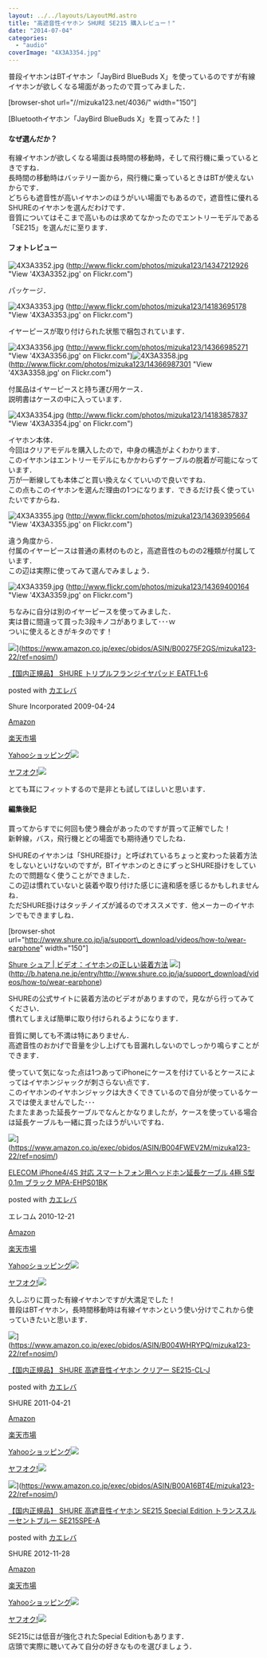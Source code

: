 ```yaml
---
layout: ../../layouts/LayoutMd.astro
title: "高遮音性イヤホン SHURE SE215 購入レビュー！"
date: "2014-07-04"
categories: 
  - "audio"
coverImage: "4X3A3354.jpg"
---
```


普段イヤホンはBTイヤホン「JayBird BlueBuds X」を使っているのですが有線イヤホンが欲しくなる場面があったので買ってみました．

\[browser-shot url="//mizuka123.net/4036/" width="150"\]

[Bluetoothイヤホン「JayBird BlueBuds X」を買ってみた！]

#### なぜ選んだか？

有線イヤホンが欲しくなる場面は長時間の移動時，そして飛行機に乗っているときですね．  
長時間の移動時はバッテリー面から，飛行機に乗っているときはBTが使えないからです．  
どちらも遮音性が高いイヤホンのほうがいい場面でもあるので，遮音性に優れるSHUREのイヤホンを選んだわけです．  
音質についてはそこまで高いものは求めてなかったのでエントリーモデルである「SE215」を選んだに至ります．

#### フォトレビュー

![4X3A3352.jpg](/archive/images/14347212926_195a83bdf5_b.jpg "4X3A3352.jpg")
(http://www.flickr.com/photos/mizuka123/14347212926 "View '4X3A3352.jpg' on Flickr.com")

パッケージ．

![4X3A3353.jpg](/archive/images/14183695178_6c2ec84ae9_b.jpg "4X3A3353.jpg")
(http://www.flickr.com/photos/mizuka123/14183695178 "View '4X3A3353.jpg' on Flickr.com")

イヤーピースが取り付けられた状態で梱包されています．

![4X3A3356.jpg](/archive/images/14366985271_81ab3c9153_b.jpg "4X3A3356.jpg")
(http://www.flickr.com/photos/mizuka123/14366985271 "View '4X3A3356.jpg' on Flickr.com")![4X3A3358.jpg](/archive/images/14366987301_23579359d7_b.jpg "4X3A3358.jpg")
(http://www.flickr.com/photos/mizuka123/14366987301 "View '4X3A3358.jpg' on Flickr.com")

付属品はイヤーピースと持ち運び用ケース．  
説明書はケースの中に入っています．

![4X3A3354.jpg](/archive/images/14183857837_5642c96a6b_b.jpg "4X3A3354.jpg")
(http://www.flickr.com/photos/mizuka123/14183857837 "View '4X3A3354.jpg' on Flickr.com")

イヤホン本体．  
今回はクリアモデルを購入したので，中身の構造がよくわかります．  
このイヤホンはエントリーモデルにもかかわらずケーブルの脱着が可能になっています．  
万が一断線しても本体ごと買い換えなくていいので良いですね．  
この点もこのイヤホンを選んだ理由の1つになります．できるだけ長く使っていたいですからね．

![4X3A3355.jpg](/archive/images/14369395664_aa3abb0b5b_b.jpg "4X3A3355.jpg")
(http://www.flickr.com/photos/mizuka123/14369395664 "View '4X3A3355.jpg' on Flickr.com")

違う角度から．  
付属のイヤーピースは普通の素材のものと，高遮音性のものの2種類が付属しています．  
この辺は実際に使ってみて選んでみましょう．

![4X3A3359.jpg](/archive/images/14369400164_99fbe3c7de_b.jpg "4X3A3359.jpg")
(http://www.flickr.com/photos/mizuka123/14369400164 "View '4X3A3359.jpg' on Flickr.com")

ちなみに自分は別のイヤーピースを使ってみました．  
実は昔に間違って買った3段キノコがありまして･･･ｗ  
ついに使えるときがキタのです！

![](/archive/images/31EvxctuTTL._SL160_.jpg)](https://www.amazon.co.jp/exec/obidos/ASIN/B00275F2GS/mizuka123-22/ref=nosim/)

[【国内正規品】 SHURE トリプルフランジイヤパッド EATFL1-6](https://www.amazon.co.jp/exec/obidos/ASIN/B00275F2GS/mizuka123-22/ref=nosim/)

posted with [カエレバ](http://kaereba.com)

Shure Incorporated 2009-04-24

[Amazon](http://www.amazon.co.jp/gp/search?keywords=%81y%8D%91%93%E0%90%B3%8BK%95i%81z%20SHURE%20%83g%83%8A%83v%83%8B%83t%83%89%83%93%83W%83C%83%84%83p%83b%83h%20EATFL1-6&__mk_ja_JP=%83J%83%5E%83J%83i&tag=mizuka123-22 "アマゾン")

[楽天市場](http://hb.afl.rakuten.co.jp/hgc/032b53ee.4b34c5ee.0f4a541e.f440145e/?pc=http%3A%2F%2Fsearch.rakuten.co.jp%2Fsearch%2Fmall%2F%25E3%2580%2590%25E5%259B%25BD%25E5%2586%2585%25E6%25AD%25A3%25E8%25A6%258F%25E5%2593%2581%25E3%2580%2591%2520SHURE%2520%25E3%2583%2588%25E3%2583%25AA%25E3%2583%2597%25E3%2583%25AB%25E3%2583%2595%25E3%2583%25A9%25E3%2583%25B3%25E3%2582%25B8%25E3%2582%25A4%25E3%2583%25A4%25E3%2583%2591%25E3%2583%2583%25E3%2583%2589%2520EATFL1-6%2F-%2Ff.1-p.1-s.1-sf.0-st.A-v.2%3Fx%3D0%26scid%3Daf_ich_link_urltxt%26m%3Dhttp%3A%2F%2Fm.rakuten.co.jp%2F "楽天市場")

[Yahooショッピング![](//ad.jp.ap.valuecommerce.com/servlet/gifbanner?sid=3066752&pid=881990642)](//ck.jp.ap.valuecommerce.com/servlet/referral?sid=3066752&pid=881990642&vc_url=http%3A%2F%2Fshopping.search.yahoo.co.jp%2Fsearch%3FuIv%3Don%26ei%3DUTF-8%26tab_ex%3Dcommerce%26slider%3D0%26va%3D%25E3%2580%2590%25E5%259B%25BD%25E5%2586%2585%25E6%25AD%25A3%25E8%25A6%258F%25E5%2593%2581%25E3%2580%2591%2520SHURE%2520%25E3%2583%2588%25E3%2583%25AA%25E3%2583%2597%25E3%2583%25AB%25E3%2583%2595%25E3%2583%25A9%25E3%2583%25B3%25E3%2582%25B8%25E3%2582%25A4%25E3%2583%25A4%25E3%2583%2591%25E3%2583%2583%25E3%2583%2589%2520EATFL1-6 "Yahooショッピング")

[ヤフオク!![](//ad.jp.ap.valuecommerce.com/servlet/gifbanner?sid=3066752&pid=881990645)](//ck.jp.ap.valuecommerce.com/servlet/referral?sid=3066752&pid=881990645&vc_url=http%3A%2F%2Fauctions.search.yahoo.co.jp%2Fsearch%3Fvo%3D%26ve%3D%26auccat%3D0%26aucminprice%3D%26aucmaxprice%3D%26aucmin_bidorbuy_price%3D%26aucmax_bidorbuy_price%3D%26loc_cd%3D0%26abatch%3D0%26istatus%3D0%26filtered%3D1%26ei%3DUTF-8%26tab_ex%3Dcommerce%26va%3D%25E3%2580%2590%25E5%259B%25BD%25E5%2586%2585%25E6%25AD%25A3%25E8%25A6%258F%25E5%2593%2581%25E3%2580%2591%2520SHURE%2520%25E3%2583%2588%25E3%2583%25AA%25E3%2583%2597%25E3%2583%25AB%25E3%2583%2595%25E3%2583%25A9%25E3%2583%25B3%25E3%2582%25B8%25E3%2582%25A4%25E3%2583%25A4%25E3%2583%2591%25E3%2583%2583%25E3%2583%2589%2520EATFL1-6 "ヤフオク!")

とても耳にフィットするので是非とも試してほしいと思います．

#### 編集後記

買ってからすでに何回も使う機会があったのですが買って正解でした！  
新幹線，バス，飛行機とどの場面でも期待通りでしたね．

SHUREのイヤホンは「SHURE掛け」と呼ばれているちょっと変わった装着方法をしないといけないのですが，BTイヤホンのときにずっとSHURE掛けをしていたので問題なく使うことができました．  
この辺は慣れていないと装着や取り付けた感じに違和感を感じるかもしれませんね．  
ただSHURE掛けはタッチノイズが減るのでオススメです．他メーカーのイヤホンでもできますしね．

\[browser-shot url="http://www.shure.co.jp/ja/support\_download/videos/how-to/wear-earphone" width="150"\]

[Shure シュア | ビデオ：イヤホンの正しい装着方法](http://www.shure.co.jp/ja/support_download/videos/how-to/wear-earphone) ![](http://b.hatena.ne.jp/entry/image/http://www.shure.co.jp/ja/support_download/videos/how-to/wear-earphone)](http://b.hatena.ne.jp/entry/http://www.shure.co.jp/ja/support_download/videos/how-to/wear-earphone)

SHUREの公式サイトに装着方法のビデオがありますので，見ながら行ってみてください．  
慣れてしまえば簡単に取り付けられるようになります．

音質に関しても不満は特にありません．  
高遮音性のおかげで音量を少し上げても音漏れしないのでしっかり鳴らすことができます．

使っていて気になった点は1つあってiPhoneにケースを付けているとケースによってはイヤホンジャックが刺さらない点です．  
このイヤホンのイヤホンジャックは大きくできているので自分が使っているケースでは使えませんでした･･･  
たまたまあった延長ケーブルでなんとかなりましたが，ケースを使っている場合は延長ケーブルも一緒に買ったほうがいいですね．

![](/archive/images/41IgEgYB2FL._SL160_.jpg)](https://www.amazon.co.jp/exec/obidos/ASIN/B004FWEV2M/mizuka123-22/ref=nosim/)

[ELECOM iPhone4/4S 対応 スマートフォン用ヘッドホン延長ケーブル 4極 S型 0.1m ブラック MPA-EHPS01BK](https://www.amazon.co.jp/exec/obidos/ASIN/B004FWEV2M/mizuka123-22/ref=nosim/)

posted with [カエレバ](http://kaereba.com)

エレコム 2010-12-21

[Amazon](http://www.amazon.co.jp/gp/search?keywords=ELECOM%20iPhone4%2F4S%20%91%CE%89%9E%20%83X%83%7D%81%5B%83g%83t%83H%83%93%97p%83w%83b%83h%83z%83%93%89%84%92%B7%83P%81%5B%83u%83%8B%204%8B%C9%20S%8C%5E%200.1m%20%83u%83%89%83b%83N%20MPA-EHPS01BK&__mk_ja_JP=%83J%83%5E%83J%83i&tag=mizuka123-22 "アマゾン")

[楽天市場](http://hb.afl.rakuten.co.jp/hgc/032b53ee.4b34c5ee.0f4a541e.f440145e/?pc=http%3A%2F%2Fsearch.rakuten.co.jp%2Fsearch%2Fmall%2FELECOM%2520iPhone4%252F4S%2520%25E5%25AF%25BE%25E5%25BF%259C%2520%25E3%2582%25B9%25E3%2583%259E%25E3%2583%25BC%25E3%2583%2588%25E3%2583%2595%25E3%2582%25A9%25E3%2583%25B3%25E7%2594%25A8%25E3%2583%2598%25E3%2583%2583%25E3%2583%2589%25E3%2583%259B%25E3%2583%25B3%25E5%25BB%25B6%25E9%2595%25B7%25E3%2582%25B1%25E3%2583%25BC%25E3%2583%2596%25E3%2583%25AB%25204%25E6%25A5%25B5%2520S%25E5%259E%258B%25200.1m%2520%25E3%2583%2596%25E3%2583%25A9%25E3%2583%2583%25E3%2582%25AF%2520MPA-EHPS01BK%2F-%2Ff.1-p.1-s.1-sf.0-st.A-v.2%3Fx%3D0%26scid%3Daf_ich_link_urltxt%26m%3Dhttp%3A%2F%2Fm.rakuten.co.jp%2F "楽天市場")

[Yahooショッピング![](//ad.jp.ap.valuecommerce.com/servlet/gifbanner?sid=3066752&pid=881990642)](//ck.jp.ap.valuecommerce.com/servlet/referral?sid=3066752&pid=881990642&vc_url=http%3A%2F%2Fshopping.search.yahoo.co.jp%2Fsearch%3FuIv%3Don%26ei%3DUTF-8%26tab_ex%3Dcommerce%26slider%3D0%26va%3DELECOM%2520iPhone4%252F4S%2520%25E5%25AF%25BE%25E5%25BF%259C%2520%25E3%2582%25B9%25E3%2583%259E%25E3%2583%25BC%25E3%2583%2588%25E3%2583%2595%25E3%2582%25A9%25E3%2583%25B3%25E7%2594%25A8%25E3%2583%2598%25E3%2583%2583%25E3%2583%2589%25E3%2583%259B%25E3%2583%25B3%25E5%25BB%25B6%25E9%2595%25B7%25E3%2582%25B1%25E3%2583%25BC%25E3%2583%2596%25E3%2583%25AB%25204%25E6%25A5%25B5%2520S%25E5%259E%258B%25200.1m%2520%25E3%2583%2596%25E3%2583%25A9%25E3%2583%2583%25E3%2582%25AF%2520MPA-EHPS01BK "Yahooショッピング")

[ヤフオク!![](//ad.jp.ap.valuecommerce.com/servlet/gifbanner?sid=3066752&pid=881990645)](//ck.jp.ap.valuecommerce.com/servlet/referral?sid=3066752&pid=881990645&vc_url=http%3A%2F%2Fauctions.search.yahoo.co.jp%2Fsearch%3Fvo%3D%26ve%3D%26auccat%3D0%26aucminprice%3D%26aucmaxprice%3D%26aucmin_bidorbuy_price%3D%26aucmax_bidorbuy_price%3D%26loc_cd%3D0%26abatch%3D0%26istatus%3D0%26filtered%3D1%26ei%3DUTF-8%26tab_ex%3Dcommerce%26va%3DELECOM%2520iPhone4%252F4S%2520%25E5%25AF%25BE%25E5%25BF%259C%2520%25E3%2582%25B9%25E3%2583%259E%25E3%2583%25BC%25E3%2583%2588%25E3%2583%2595%25E3%2582%25A9%25E3%2583%25B3%25E7%2594%25A8%25E3%2583%2598%25E3%2583%2583%25E3%2583%2589%25E3%2583%259B%25E3%2583%25B3%25E5%25BB%25B6%25E9%2595%25B7%25E3%2582%25B1%25E3%2583%25BC%25E3%2583%2596%25E3%2583%25AB%25204%25E6%25A5%25B5%2520S%25E5%259E%258B%25200.1m%2520%25E3%2583%2596%25E3%2583%25A9%25E3%2583%2583%25E3%2582%25AF%2520MPA-EHPS01BK "ヤフオク!")

久しぶりに買った有線イヤホンですが大満足でした！  
普段はBTイヤホン，長時間移動時は有線イヤホンという使い分けでこれから使っていきたいと思います．

![](/archive/images/31eDUMUxwsL._SL160_.jpg)](https://www.amazon.co.jp/exec/obidos/ASIN/B004WHRYPQ/mizuka123-22/ref=nosim/)

[【国内正規品】 SHURE 高遮音性イヤホン クリアー SE215-CL-J](https://www.amazon.co.jp/exec/obidos/ASIN/B004WHRYPQ/mizuka123-22/ref=nosim/)

posted with [カエレバ](http://kaereba.com)

SHURE 2011-04-21

[Amazon](http://www.amazon.co.jp/gp/search?keywords=%81y%8D%91%93%E0%90%B3%8BK%95i%81z%20SHURE%20%8D%82%8E%D5%89%B9%90%AB%83C%83%84%83z%83%93%20%83N%83%8A%83A%81%5B%20SE215-CL-J&__mk_ja_JP=%83J%83%5E%83J%83i&tag=mizuka123-22 "アマゾン")

[楽天市場](http://hb.afl.rakuten.co.jp/hgc/032b53ee.4b34c5ee.0f4a541e.f440145e/?pc=http%3A%2F%2Fsearch.rakuten.co.jp%2Fsearch%2Fmall%2F%25E3%2580%2590%25E5%259B%25BD%25E5%2586%2585%25E6%25AD%25A3%25E8%25A6%258F%25E5%2593%2581%25E3%2580%2591%2520SHURE%2520%25E9%25AB%2598%25E9%2581%25AE%25E9%259F%25B3%25E6%2580%25A7%25E3%2582%25A4%25E3%2583%25A4%25E3%2583%259B%25E3%2583%25B3%2520%25E3%2582%25AF%25E3%2583%25AA%25E3%2582%25A2%25E3%2583%25BC%2520SE215-CL-J%2F-%2Ff.1-p.1-s.1-sf.0-st.A-v.2%3Fx%3D0%26scid%3Daf_ich_link_urltxt%26m%3Dhttp%3A%2F%2Fm.rakuten.co.jp%2F "楽天市場")

[Yahooショッピング![](//ad.jp.ap.valuecommerce.com/servlet/gifbanner?sid=3066752&pid=881990642)](//ck.jp.ap.valuecommerce.com/servlet/referral?sid=3066752&pid=881990642&vc_url=http%3A%2F%2Fshopping.search.yahoo.co.jp%2Fsearch%3FuIv%3Don%26ei%3DUTF-8%26tab_ex%3Dcommerce%26slider%3D0%26va%3D%25E3%2580%2590%25E5%259B%25BD%25E5%2586%2585%25E6%25AD%25A3%25E8%25A6%258F%25E5%2593%2581%25E3%2580%2591%2520SHURE%2520%25E9%25AB%2598%25E9%2581%25AE%25E9%259F%25B3%25E6%2580%25A7%25E3%2582%25A4%25E3%2583%25A4%25E3%2583%259B%25E3%2583%25B3%2520%25E3%2582%25AF%25E3%2583%25AA%25E3%2582%25A2%25E3%2583%25BC%2520SE215-CL-J "Yahooショッピング")

[ヤフオク!![](//ad.jp.ap.valuecommerce.com/servlet/gifbanner?sid=3066752&pid=881990645)](//ck.jp.ap.valuecommerce.com/servlet/referral?sid=3066752&pid=881990645&vc_url=http%3A%2F%2Fauctions.search.yahoo.co.jp%2Fsearch%3Fvo%3D%26ve%3D%26auccat%3D0%26aucminprice%3D%26aucmaxprice%3D%26aucmin_bidorbuy_price%3D%26aucmax_bidorbuy_price%3D%26loc_cd%3D0%26abatch%3D0%26istatus%3D0%26filtered%3D1%26ei%3DUTF-8%26tab_ex%3Dcommerce%26va%3D%25E3%2580%2590%25E5%259B%25BD%25E5%2586%2585%25E6%25AD%25A3%25E8%25A6%258F%25E5%2593%2581%25E3%2580%2591%2520SHURE%2520%25E9%25AB%2598%25E9%2581%25AE%25E9%259F%25B3%25E6%2580%25A7%25E3%2582%25A4%25E3%2583%25A4%25E3%2583%259B%25E3%2583%25B3%2520%25E3%2582%25AF%25E3%2583%25AA%25E3%2582%25A2%25E3%2583%25BC%2520SE215-CL-J "ヤフオク!")

![](/archive/images/31LJtSD5qGL._SL160_.jpg)](https://www.amazon.co.jp/exec/obidos/ASIN/B00A16BT4E/mizuka123-22/ref=nosim/)

[【国内正規品】 SHURE 高遮音性イヤホン SE215 Special Edition トランススルーセントブルー SE215SPE-A](https://www.amazon.co.jp/exec/obidos/ASIN/B00A16BT4E/mizuka123-22/ref=nosim/)

posted with [カエレバ](http://kaereba.com)

SHURE 2012-11-28

[Amazon](http://www.amazon.co.jp/gp/search?keywords=%81y%8D%91%93%E0%90%B3%8BK%95i%81z%20SHURE%20%8D%82%8E%D5%89%B9%90%AB%83C%83%84%83z%83%93%20SE215%20Special%20Edition%20%83g%83%89%83%93%83X%83X%83%8B%81%5B%83Z%83%93%83g%83u%83%8B%81%5B%20SE215SPE-A&__mk_ja_JP=%83J%83%5E%83J%83i&tag=mizuka123-22 "アマゾン")

[楽天市場](http://hb.afl.rakuten.co.jp/hgc/032b53ee.4b34c5ee.0f4a541e.f440145e/?pc=http%3A%2F%2Fsearch.rakuten.co.jp%2Fsearch%2Fmall%2F%25E3%2580%2590%25E5%259B%25BD%25E5%2586%2585%25E6%25AD%25A3%25E8%25A6%258F%25E5%2593%2581%25E3%2580%2591%2520SHURE%2520%25E9%25AB%2598%25E9%2581%25AE%25E9%259F%25B3%25E6%2580%25A7%25E3%2582%25A4%25E3%2583%25A4%25E3%2583%259B%25E3%2583%25B3%2520SE215%2520Special%2520Edition%2520%25E3%2583%2588%25E3%2583%25A9%25E3%2583%25B3%25E3%2582%25B9%25E3%2582%25B9%25E3%2583%25AB%25E3%2583%25BC%25E3%2582%25BB%25E3%2583%25B3%25E3%2583%2588%25E3%2583%2596%25E3%2583%25AB%25E3%2583%25BC%2520SE215SPE-A%2F-%2Ff.1-p.1-s.1-sf.0-st.A-v.2%3Fx%3D0%26scid%3Daf_ich_link_urltxt%26m%3Dhttp%3A%2F%2Fm.rakuten.co.jp%2F "楽天市場")

[Yahooショッピング![](//ad.jp.ap.valuecommerce.com/servlet/gifbanner?sid=3066752&pid=881990642)](//ck.jp.ap.valuecommerce.com/servlet/referral?sid=3066752&pid=881990642&vc_url=http%3A%2F%2Fshopping.search.yahoo.co.jp%2Fsearch%3FuIv%3Don%26ei%3DUTF-8%26tab_ex%3Dcommerce%26slider%3D0%26va%3D%25E3%2580%2590%25E5%259B%25BD%25E5%2586%2585%25E6%25AD%25A3%25E8%25A6%258F%25E5%2593%2581%25E3%2580%2591%2520SHURE%2520%25E9%25AB%2598%25E9%2581%25AE%25E9%259F%25B3%25E6%2580%25A7%25E3%2582%25A4%25E3%2583%25A4%25E3%2583%259B%25E3%2583%25B3%2520SE215%2520Special%2520Edition%2520%25E3%2583%2588%25E3%2583%25A9%25E3%2583%25B3%25E3%2582%25B9%25E3%2582%25B9%25E3%2583%25AB%25E3%2583%25BC%25E3%2582%25BB%25E3%2583%25B3%25E3%2583%2588%25E3%2583%2596%25E3%2583%25AB%25E3%2583%25BC%2520SE215SPE-A "Yahooショッピング")

[ヤフオク!![](//ad.jp.ap.valuecommerce.com/servlet/gifbanner?sid=3066752&pid=881990645)](//ck.jp.ap.valuecommerce.com/servlet/referral?sid=3066752&pid=881990645&vc_url=http%3A%2F%2Fauctions.search.yahoo.co.jp%2Fsearch%3Fvo%3D%26ve%3D%26auccat%3D0%26aucminprice%3D%26aucmaxprice%3D%26aucmin_bidorbuy_price%3D%26aucmax_bidorbuy_price%3D%26loc_cd%3D0%26abatch%3D0%26istatus%3D0%26filtered%3D1%26ei%3DUTF-8%26tab_ex%3Dcommerce%26va%3D%25E3%2580%2590%25E5%259B%25BD%25E5%2586%2585%25E6%25AD%25A3%25E8%25A6%258F%25E5%2593%2581%25E3%2580%2591%2520SHURE%2520%25E9%25AB%2598%25E9%2581%25AE%25E9%259F%25B3%25E6%2580%25A7%25E3%2582%25A4%25E3%2583%25A4%25E3%2583%259B%25E3%2583%25B3%2520SE215%2520Special%2520Edition%2520%25E3%2583%2588%25E3%2583%25A9%25E3%2583%25B3%25E3%2582%25B9%25E3%2582%25B9%25E3%2583%25AB%25E3%2583%25BC%25E3%2582%25BB%25E3%2583%25B3%25E3%2583%2588%25E3%2583%2596%25E3%2583%25AB%25E3%2583%25BC%2520SE215SPE-A "ヤフオク!")

SE215には低音が強化されたSpecial Editionもあります．  
店頭で実際に聴いてみて自分の好きなものを選びましょう．

